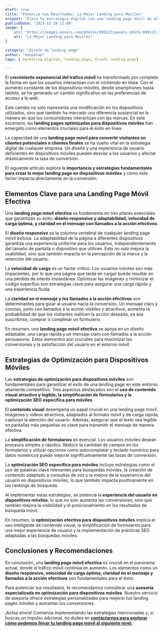```yaml
---
draft: true
title: "Potencia tus Resultados: La Mejor Landing para Móviles"
snippet: "Eleva tu estrategia digital con una landing page móvil de alto rendimiento. Aprende técnicas comprobadas, ejemplos exitosos y estrategias de optimización para dispositivos móviles que impulsarán tus conversiones."
publishDate: "2023-12-29 11:00"
image: {
    src: "https://images.pexels.com/photos/699122/pexels-photo-699122.jpeg?auto=compress&cs=tinysrgb&w=1260&h=750&dpr=1",
    alt: "La Mejor Landing para Móviles"
}

category: "Diseño de landing page"
author: "manpenap"
tags: [ marketing digital, landing page, diseño landing page]

---
```



El **crecimiento exponencial del tráfico móvil** ha transformado por completo la forma en que los usuarios interactúan con el contenido en línea. Con el aumento constante de los dispositivos móviles, desde smartphones hasta tablets, se ha generado un cambio significativo en las preferencias de acceso a la web.

Este cambio no solo representa una modificación en los dispositivos utilizados, sino que también ha marcado una diferencia sustancial en la manera en que los consumidores interactúan con las marcas. En este escenario, las **landing pages optimizadas para dispositivos móviles** han emergido como elementos cruciales para el éxito en línea.

La capacidad de una **landing page móvil para convertir visitantes en clientes potenciales o clientes finales** se ha vuelto vital en la estrategia digital de cualquier empresa. Un diseño y una experiencia de usuario deficientes en dispositivos móviles pueden desviar a los usuarios y afectar drásticamente la tasa de conversión.

El siguiente artículo explora la **importancia y estrategias fundamentales para crear la mejor landing page en dispositivos móviles** y cómo este factor impacta directamente en la conversión.

## Elementos Clave para una Landing Page Móvil Efectiva

Una **landing page móvil efectiva** se fundamenta en tres pilares esenciales que garantizan su éxito: **diseño responsivo y adaptabilidad, velocidad de carga óptima, y claridad en el mensaje con llamados a la acción efectivos**.

El **diseño responsivo** es la columna vertebral de cualquier landing page móvil exitosa. La adaptabilidad de la página a diferentes dispositivos garantiza una experiencia uniforme para los usuarios, independientemente del tamaño de pantalla o dispositivo que utilicen. Esto no solo mejora la usabilidad, sino que también impacta en la percepción de la marca y la retención del usuario.

La **velocidad de carga** es un factor crítico. Los usuarios móviles son más impacientes, por lo que una página que tarda en cargar puede resultar en una pérdida de interés instantánea. Optimizar las imágenes y minimizar el código superfluo son estrategias clave para asegurar una carga rápida y una experiencia fluida.

La **claridad en el mensaje y los llamados a la acción efectivos** son determinantes para guiar al usuario hacia la conversión. Un mensaje claro y conciso, junto con llamados a la acción visibles y atractivos, aumenta la probabilidad de que los visitantes realicen la acción deseada, ya sea suscribirse, comprar o completar un formulario.

En resumen, una **landing page móvil efectiva** se apoya en un diseño adaptable, una carga rápida y un mensaje claro con llamados a la acción persuasivos. Estos elementos son cruciales para maximizar las conversiones y la satisfacción del usuario en el entorno móvil.

## Estrategias de Optimización para Dispositivos Móviles

Las **estrategias de optimización para dispositivos móviles** son fundamentales para garantizar el éxito de una landing page en este entorno altamente competitivo. Tres aspectos destacados son el **uso de contenido visual atractivo y legible, la simplificación de formularios y la optimización SEO específica para móviles**.

El **contenido visual** desempeña un papel crucial en una landing page móvil. Imágenes y videos atractivos, adaptados al formato móvil y de carga rápida, capturan la atención del usuario. Además, asegurar que el texto sea legible en pantallas más pequeñas es clave para transmitir el mensaje de manera efectiva.

La **simplificación de formularios** es esencial. Los usuarios móviles desean procesos simples y rápidos. Reducir la cantidad de campos en los formularios y utilizar opciones como autocompletar y teclado numérico para datos numéricos puede mejorar significativamente las tasas de conversión.

La **optimización SEO específica para móviles** incluye estrategias como el uso de palabras clave relevantes para búsquedas móviles, la creación de contenido adaptado a consultas de voz y la mejora de la experiencia del usuario en dispositivos móviles, lo que también impacta positivamente en los rankings de búsqueda.

Al implementar estas estrategias, se potencia la **experiencia del usuario en dispositivos móviles**, lo que no solo aumenta las conversiones, sino que también mejora la visibilidad y el posicionamiento en los resultados de búsqueda móvil.

En resumen, la **optimización efectiva para dispositivos móviles** implica el uso inteligente de contenido visual, la simplificación de formularios para una mejor experiencia de usuario y la implementación de prácticas SEO adaptadas a las búsquedas móviles.

## Conclusiones y Recomendaciones

En conclusión, una **landing page móvil efectiva** es crucial en el panorama actual, donde el tráfico móvil continúa en aumento. Los elementos como un **diseño responsivo, velocidad de carga óptima, claridad en el mensaje y llamados a la acción efectivos** son fundamentales para el éxito.

Para potenciar tus resultados, te recomendamos considerar una **asesoría especializada en optimización para dispositivos móviles**. Nuestro servicio de asesoría ofrece estrategias personalizadas para mejorar tus landing pages móviles y aumentar tus conversiones.

¡Actúa ahora! Comienza implementando las estrategias mencionadas y, si buscas un impulso adicional, no dudes en [**contactarnos para explorar cómo podemos llevar tu landing page móvil al siguiente nivel**.](https://clicexitoso.info/contacto/)
